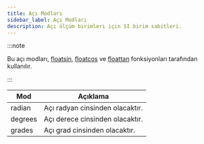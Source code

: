 ```yaml
---
title: Açı Modları
sidebar_label: Açı Modları
description: Açı ölçüm birimleri için SI birim sabitleri.
---
```


:::note

Bu açı modları, [floatsin](../functions/floatsin), [floatcos](../functions/floatcos) ve [floattan](../functions/floattan) fonksiyonları tarafından kullanılır.

:::

| Mod  | Açıklama |
| ------- | ----------- |
| radian  | Açı radyan cinsinden olacaktır. |
| degrees | Açı derece cinsinden olacaktır. |
| grades | Açı grad cinsinden olacaktır. |
